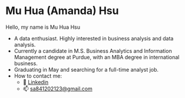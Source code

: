 # Mu Hua (Amanda) Hsu
Hello, my name is Mu Hua Hsu
- A data enthusiast. Highly interested in business analysis and data analysis.
- Currently a candidate in M.S. Business Analytics and Information Management degree at Purdue, with an MBA degree in international business.
- Graduating in May and searching for a full-time analyst job.
- How to contact me:
  - 📂 [Linkedin](https://www.linkedin.com/in/mu-hua-hsu-mba-556516200/)
  - :mailbox: sa841202123@gmail.com 

